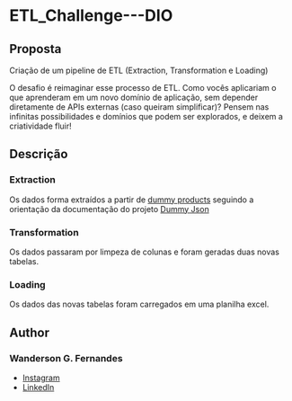 # ETL_Challenge---DIO

## Proposta

Criação de um pipeline de ETL (Extraction, Transformation e Loading)

O desafio é reimaginar esse processo de ETL. 
Como vocês aplicariam o que aprenderam em um novo domínio de aplicação, sem depender diretamente de APIs externas (caso queiram simplificar)? 
Pensem nas infinitas possibilidades e domínios que podem ser explorados, e deixem a criatividade fluir!

## Descrição

### Extraction

Os dados forma extraídos a partir de [dummy products](https://dummyjson.com/products) seguindo a orientação da documentação do projeto [Dummy Json](https://dummyjson.com/docs)

### Transformation

Os dados passaram por limpeza de colunas e foram geradas duas novas tabelas.

### Loading

Os dados das novas tabelas foram carregados em uma planilha excel.

## Author

### Wanderson G. Fernandes
- [Instagram](https://instagram.com/locke._.wanderson?igshid=ZDc4ODBmNjlmNQ==)
- [LinkedIn](https://www.linkedin.com/in/wanderson-guedes-3138851aa)

